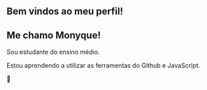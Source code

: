 ## Bem vindos ao meu perfil!

## Me chamo Monyque!

Sou estudante do ensino médio.

Estou aprendendo a utilizar as ferramentas do Github e JavaScript.

🖤
